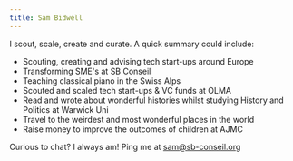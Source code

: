 ```yaml
---
title: Sam Bidwell
---
```

I scout, scale, create and curate. A quick summary could include:
- Scouting, creating and advising tech start-ups around Europe
- Transforming SME's at SB Conseil
- Teaching classical piano in the Swiss Alps
- Scouted and scaled tech start-ups & VC funds at OLMA
- Read and wrote about wonderful histories whilst studying History and Politics at Warwick Uni
- Travel to the weirdest and most wonderful places in the world
- Raise money to improve the outcomes of children at AJMC

Curious to chat? I always am! Ping me at sam@sb-conseil.org
